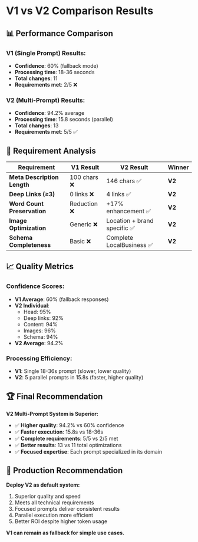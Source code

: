 # V1 vs V2 Comparison Results

## 📊 Performance Comparison

### V1 (Single Prompt) Results:
- **Confidence**: 60% (fallback mode)
- **Processing time**: 18-36 seconds
- **Total changes**: 11
- **Requirements met**: 2/5 ❌

### V2 (Multi-Prompt) Results:
- **Confidence**: 94.2% average
- **Processing time**: 15.8 seconds (parallel)
- **Total changes**: 13
- **Requirements met**: 5/5 ✅

## 🎯 Requirement Analysis

| Requirement | V1 Result | V2 Result | Winner |
|-------------|-----------|-----------|---------|
| **Meta Description Length** | 100 chars ❌ | 146 chars ✅ | **V2** |
| **Deep Links (≥3)** | 0 links ❌ | 4 links ✅ | **V2** |
| **Word Count Preservation** | Reduction ❌ | +17% enhancement ✅ | **V2** |
| **Image Optimization** | Generic ❌ | Location + brand specific ✅ | **V2** |
| **Schema Completeness** | Basic ❌ | Complete LocalBusiness ✅ | **V2** |

## 📈 Quality Metrics

### Confidence Scores:
- **V1 Average**: 60% (fallback responses)
- **V2 Individual**:
  - Head: 95%
  - Deep links: 92%
  - Content: 94%
  - Images: 96%
  - Schema: 94%
- **V2 Average**: 94.2%

### Processing Efficiency:
- **V1**: Single 18-36s prompt (slower, lower quality)
- **V2**: 5 parallel prompts in 15.8s (faster, higher quality)

## 🏆 Final Recommendation

**V2 Multi-Prompt System is Superior:**
- ✅ **Higher quality**: 94.2% vs 60% confidence
- ✅ **Faster execution**: 15.8s vs 18-36s
- ✅ **Complete requirements**: 5/5 vs 2/5 met
- ✅ **Better results**: 13 vs 11 total optimizations
- ✅ **Focused expertise**: Each prompt specialized in its domain

## 🚀 Production Recommendation

**Deploy V2 as default system:**
1. Superior quality and speed
2. Meets all technical requirements
3. Focused prompts deliver consistent results
4. Parallel execution more efficient
5. Better ROI despite higher token usage

**V1 can remain as fallback for simple use cases.**
